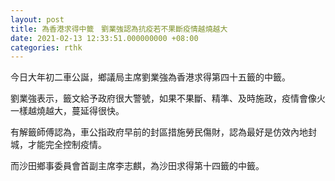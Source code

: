 ```yaml
---
layout: post
title: 為香港求得中籤　劉業強認為抗疫若不果斷疫情越燒越大
date: 2021-02-13 12:33:51.000000000 +08:00
categories: rthk
---
```


今日大年初二車公誕，鄉議局主席劉業強為香港求得第四十五籤的中籤。

劉業強表示，籤文給予政府很大警號，如果不果斷、精準、及時施政，疫情會像火一樣越燒越大，蔓延得很快。

有解籤師傅認為，車公指政府早前的封區措施勞民傷財，認為最好是仿效內地封城，才能完全控制疫情。

而沙田鄉事委員會首副主席李志麒，為沙田求得第十四籤的中籤。
